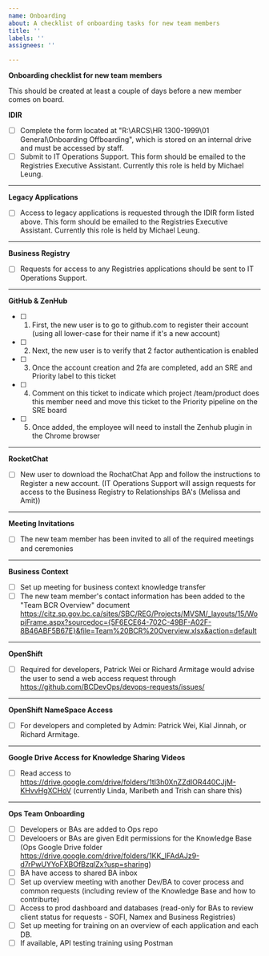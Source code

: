 ```yaml
---
name: Onboarding
about: A checklist of onboarding tasks for new team members
title: ''
labels: ''
assignees: ''

---
```


**Onboarding checklist for new team members**

This should be created at least a couple of days before a new member comes on board.


**IDIR**
- [ ] Complete the form located at "R:\ARCS\HR 1300-1999\01 General\Onboarding Offboarding", which is stored on an internal drive and must be accessed by staff.
- [ ] Submit to IT Operations Support. This form should be emailed to the Registries Executive Assistant. Currently this role is held by Michael Leung.

-----------------

**Legacy Applications**
- [ ] Access to legacy applications is requested through the IDIR form listed above. This form should be emailed to the Registries Executive Assistant. Currently this role is held by Michael Leung.

-----------------

**Business Registry**
- [ ] Requests for access to any Registries applications should be sent to IT Operations Support.

-----------------

**GitHub & ZenHub**
- [ ] 1. First, the new user is to go to github.com to register their account (using all lower-case for their name if it's a new account)
- [ ] 2. Next, the new user is to verify that 2 factor authentication is enabled 
- [ ] 3. Once the account creation and 2fa are completed, add an SRE and Priority label to this ticket
- [ ] 4. Comment on this ticket to indicate which project /team/product does this member need and move this ticket to the Priority pipeline on the SRE board
- [ ] 5. Once added, the employee will need to install the Zenhub plugin in the Chrome browser

-----------------

**RocketChat**
- [ ] New user to download the RochatChat App and follow the instructions to Register a new account. (IT Operations Support will assign requests for access to the Business Registry to Relationships BA's (Melissa and Amit))

-----------------

**Meeting Invitations**
- [ ] The new team member has been invited to all of the required meetings and ceremonies

-----------------

**Business Context**

- [ ] Set up meeting for business context knowledge transfer
- [ ] The new team member's contact information has been added to the "Team BCR Overview" document https://citz.sp.gov.bc.ca/sites/SBC/REG/Projects/MVSM/_layouts/15/WopiFrame.aspx?sourcedoc={5F6ECE64-702C-49BF-A02F-8B46ABF5B67E}&file=Team%20BCR%20Overview.xlsx&action=default
 
-----------------

**OpenShift**
- [ ] Required for developers, Patrick Wei or Richard Armitage would advise the user to send a web access request through https://github.com/BCDevOps/devops-requests/issues/

-----------------

**OpenShift NameSpace Access**
- [ ] For developers and completed by Admin: Patrick Wei, Kial Jinnah, or Richard Armitage.

-----------------

**Google Drive Access for Knowledge Sharing Videos**
- [ ] Read access to https://drive.google.com/drive/folders/1tl3h0XnZZdlOR440CJjM-KHvvHgXCHoV (currently Linda, Maribeth and Trish can share this)

-----------------

**Ops Team Onboarding**

- [ ] Developers or BAs are added to Ops repo
- [ ] Develooers or BAs are given Edit permissions for the Knowledge Base (Ops Google Drive folder https://drive.google.com/drive/folders/1KK_IFAdAJz9-d7rPwUYYoFXBOfBzqlZx?usp=sharing)
- [ ] BA have access to shared BA inbox
- [ ] Set up overview meeting with another Dev/BA to cover process and common requests (including review of the Knowledge Base and how to contriburte)
- [ ] Access to prod dashboard and databases (read-only for BAs to review client status for requests - SOFI, Namex and Business Registries)
- [ ] Set up meeting for training on an overview of each application and each DB. 
- [ ] If available, API testing training using Postman
